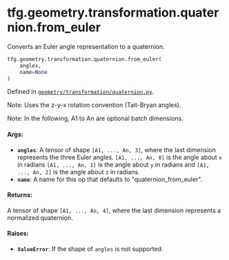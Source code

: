 <div itemscope itemtype="http://developers.google.com/ReferenceObject">
<meta itemprop="name" content="tfg.geometry.transformation.quaternion.from_euler" />
<meta itemprop="path" content="Stable" />
</div>

# tfg.geometry.transformation.quaternion.from_euler

Converts an Euler angle representation to a quaternion.

``` python
tfg.geometry.transformation.quaternion.from_euler(
    angles,
    name=None
)
```



Defined in [`geometry/transformation/quaternion.py`](https://cs.corp.google.com/#piper///depot/google3/third_party/py/tensorflow_graphics/geometry/transformation/quaternion.py).

<!-- Placeholder for "Used in" -->

Note:
  Uses the z-y-x rotation convention (Tait-Bryan angles).

Note:
  In the following, A1 to An are optional batch dimensions.

#### Args:

* <b>`angles`</b>: A tensor of shape `[A1, ..., An, 3]`, where the last dimension
    represents the three Euler angles. `[A1, ..., An, 0]` is the angle about
    `x` in radians `[A1, ..., An, 1]` is the angle about `y` in radians and
    `[A1, ..., An, 2]` is the angle about `z` in radians.
* <b>`name`</b>: A name for this op that defaults to "quaternion_from_euler".


#### Returns:

A tensor of shape `[A1, ..., An, 4]`, where the last dimension represents
a normalized quaternion.


#### Raises:

* <b>`ValueError`</b>: If the shape of `angles` is not supported.